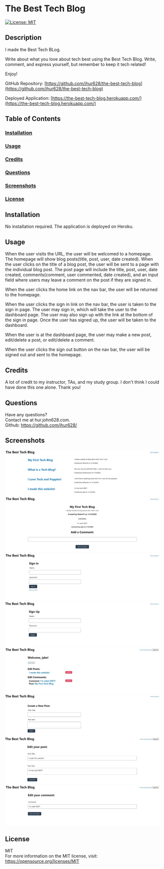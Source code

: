 # The Best Tech Blog

[![License: MIT](https://img.shields.io/badge/License-MIT-yellow.svg)](https://opensource.org/licenses/MIT)

## Description
I made the Best Tech BLog.

Write about what you love about tech best using the Best Tech Blog. Write, comment, and express yourself, but remember to keep it tech related!

Enjoy!

GitHub Repository: [https://github.com/jhur628/the-best-tech-blog](https://github.com/jhur628/the-best-tech-blog)

Deployed Application: [https://the-best-tech-blog.herokuapp.com/](https://the-best-tech-blog.herokuapp.com/)

## Table of Contents
### [Installation](#Installation)
### [Usage](#Usage)
### [Credits](#Credits)
### [Questions](#Questions)
### [Screenshots](#Screenshots)
### [License](#License)

## Installation
No installation required. The application is deployed on Heroku.
## Usage
When the user visits the URL, the user will be welcomed to a homepage. The homepage will show blog posts(title, post, user, date created). When the user clicks on the title of a blog post, the user will be sent to a page with the individual blog post. The post page will include the title, post, user, date created, comments(comment, user commented, date created), and an input field where users may leave a comment on the post if they are signed in.

When the user clicks the home link on the nav bar, the user will be returned to the homepage.

When the user clicks the sign in link on the nav bar, the user is taken to the sign in page. The user may sign in, which will take the user to the dashboard page. The user may also sign up with the link at the bottom of the sign in page. Once the user has signed up, the user will be taken to the dashboard.

When the user is at the dashboard page, the user may make a new post, edit/delete a post, or edit/delete a comment.

When the user clicks the sign out button on the nav bar, the user will be signed out and sent to the homepage.
## Credits
A lot of credit to my instructor, TAs, and my study group. I don't think I could have done this one alone. Thank you!
## Questions
Have any questions? <br/>
Contact me at hur.john628.com. <br/>
Github: https://github.com/jhur628/ <br/>
## Screenshots
![The Best Tech Blog Homepage](./assets/homepage.jpg)
![The Best Tech Blog Blog](./assets/blog.jpg)
![The Best Tech Blog Sign in](./assets/signin.jpg)
![The Best Tech Blog Sign up](./assets/signup.jpg)
![The Best Tech Blog Dashboard](./assets/dashboard.jpg)
![The Best Tech Blog Dew Post](./assets/newpost.jpg)
![The Best Tech Blog Edit Post](./assets/editpost.jpg)
![The Best Tech Blog Edit Comment](./assets/editcomment.jpg)

## License
MIT <br/> For more information on the MIT license, visit: https://opensource.org/licenses/MIT